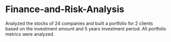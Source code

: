 # Finance-and-Risk-Analysis
Analyzed the stocks of 24 companies and built a portfolio for 2 clients based on the investment amount and 5 years investment period. All portfolio metrics were analyzed.
